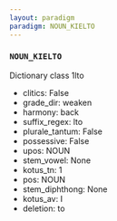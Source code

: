 ```yaml
---
layout: paradigm
paradigm: NOUN_KIELTO
---
```

### ` NOUN_KIELTO `

Dictionary class 1lto
* clitics: False
* grade_dir: weaken
* harmony: back
* suffix_regex: lto
* plurale_tantum: False
* possessive: False
* upos: NOUN
* stem_vowel: None
* kotus_tn: 1
* pos: NOUN
* stem_diphthong: None
* kotus_av: I
* deletion: to
